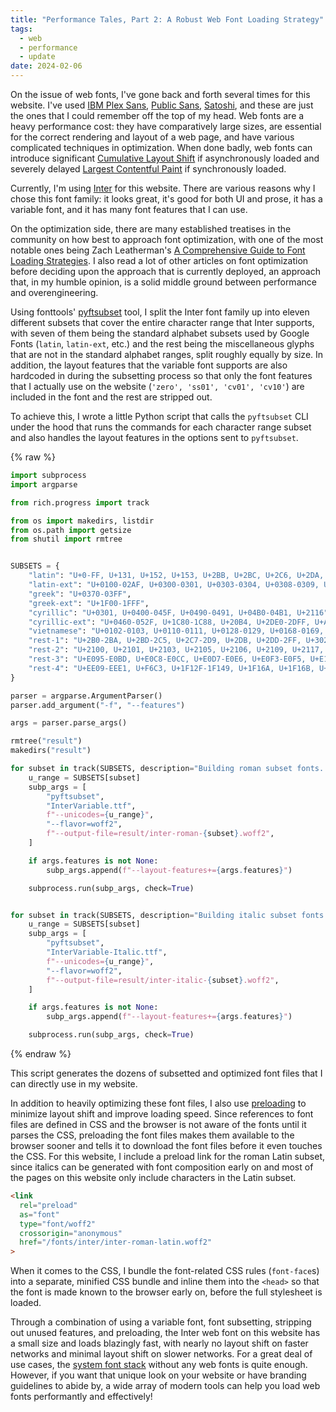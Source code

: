 ```yaml
---
title: "Performance Tales, Part 2: A Robust Web Font Loading Strategy"
tags:
  - web
  - performance
  - update
date: 2024-02-06
---
```


On the issue of web fonts, I've gone back and forth several times for this website. I've used [IBM Plex Sans](https://www.ibm.com/plex/), [Public Sans](https://public-sans.digital.gov/), [Satoshi](https://www.fontshare.com/fonts/satoshi), and these are just the ones that I could remember off the top of my head. Web fonts are a heavy performance cost: they have comparatively large sizes, are essential for the correct rendering and layout of a web page, and have various complicated techniques in optimization. When done badly, web fonts can introduce significant [Cumulative Layout Shift](https://web.dev/articles/cls) if asynchronously loaded and severely delayed [Largest Contentful Paint](https://web.dev/articles/lcp) if synchronously loaded.

Currently, I'm using [Inter](https://rsms.me/inter) for this website. There are various reasons why I chose this font family: it looks great, it's good for both UI and prose, it has a variable font, and it has many font features that I can use.

On the optimization side, there are many established treatises in the community on how best to approach font optimization, with one of the most notable ones being Zach Leatherman's [A Comprehensive Guide to Font Loading Strategies](https://www.zachleat.com/web/comprehensive-webfonts/). I also read a lot of other articles on font optimization before deciding upon the approach that is currently deployed, an approach that, in my humble opinion, is a solid middle ground between performance and overengineering.

Using fonttools' [pyftsubset](https://fonttools.readthedocs.io/en/latest/subset/index.html) tool, I split the Inter font family up into eleven different subsets that cover the entire character range that Inter supports, with seven of them being the standard alphabet subsets used by Google Fonts (`latin`, `latin-ext`, etc.) and the rest being the miscellaneous glyphs that are not in the standard alphabet ranges, split roughly equally by size. In addition, the layout features that the variable font supports are also hardcoded in during the subsetting process so that only the font features that I actually use on the website (`'zero', 'ss01', 'cv01', 'cv10'`) are included in the font and the rest are stripped out.

To achieve this, I wrote a little Python script that calls the `pyftsubset` CLI under the hood that runs the commands for each character range subset and also handles the layout features in the options sent to `pyftsubset`.

{% raw %}

```python {11-23,33-46}
import subprocess
import argparse

from rich.progress import track

from os import makedirs, listdir
from os.path import getsize
from shutil import rmtree


SUBSETS = {
    "latin": "U+0-FF, U+131, U+152, U+153, U+2BB, U+2BC, U+2C6, U+2DA, U+2DC, U+300, U+301, U+303, U+304, U+308, U+309, U+323, U+329, U+2000-206F, U+2074, U+20AC, U+2122, U+2190-2193, U+2212, U+2215, U+FEFF, U+FFFD",
    "latin-ext": "U+0100-02AF, U+0300-0301, U+0303-0304, U+0308-0309, U+0323, U+0329, U+1E00-1EFF, U+2020, U+20A0-20AB, U+20AD-20CF, U+2113, U+2C60-2C7F, U+A720-A7FF",
    "greek": "U+0370-03FF",
    "greek-ext": "U+1F00-1FFF",
    "cyrillic": "U+0301, U+0400-045F, U+0490-0491, U+04B0-04B1, U+2116",
    "cyrillic-ext": "U+0460-052F, U+1C80-1C88, U+20B4, U+2DE0-2DFF, U+A640-A69F, U+FE2E-FE2F",
    "vietnamese": "U+0102-0103, U+0110-0111, U+0128-0129, U+0168-0169, U+01A0-01A1, U+01AF-01B0, U+0300-0301, U+0303-0304, U+0308-0309, U+0323, U+0329, U+1EA0-1EF9, U+20AB",
    "rest-1": "U+2B0-2BA, U+2BD-2C5, U+2C7-2D9, U+2DB, U+2DD-2FF, U+302, U+306, U+307, U+30A, U+30C, U+30F, U+313, U+315, U+31B, U+326-328, U+32C, U+337, U+338, U+342, U+343, U+346-36F, U+E3F, U+1D43, U+1D47-1D49, U+1D4D, U+1D4F, U+1D50, U+1D52, U+1D56-1D58, U+1D5B, U+1D62-1D65, U+1D9C, U+1DA0, U+1DBB, U+1DBF-1DF5, U+1DFC-1DFF, U+2070, U+2071, U+2075-208E, U+2090-209C, U+20DB-20DE, U+20E8, U+20F0",
    "rest-2": "U+2100, U+2101, U+2103, U+2105, U+2106, U+2109, U+2117, U+211E-2121, U+2126, U+212A, U+212B, U+212E, U+2132, U+213B, U+214D, U+2150-217F, U+2183-2186, U+2189, U+2194-2199, U+21A9, U+21AA, U+21B0, U+21B1, U+21B3-21B5, U+21BA, U+21BB, U+21D0, U+21D2, U+21D4, U+21DE, U+21DF, U+21E4, U+21E5, U+21E7, U+21EA, U+2202, U+2205, U+2206, U+220F, U+2211, U+221A, U+221E, U+222B, U+2236, U+2248, U+2260, U+2264, U+2265, U+2295-2298, U+2303-2305, U+2318, U+2325-2327, U+232B, U+2380, U+2387, U+238B, U+23CE, U+23CF, U+2423, U+2460-2468, U+24B6-24CF, U+24EA, U+25A0-25A2, U+25AA, U+25B2, U+25B3, U+25B6, U+25B7, U+25BA-25BD, U+25C0, U+25C1, U+25C4-25C7, U+25CA, U+25CB, U+25CF, U+25E6, U+25EF, U+2600, U+2605, U+2606, U+263C, U+2661, U+2665, U+26A0, U+2713, U+2717, U+2756, U+2764, U+2780-2788, U+27EF, U+27F5-27FA, U+2913, U+2A38, U+2B06, U+2B12, U+2B13, U+2B1C, U+2B24, U+2E18, U+A92E, U+E000, U+E002-E05E, U+E06A-E094",
    "rest-3": "U+E095-E0BD, U+E0C8-E0CC, U+E0D7-E0E6, U+E0F3-E0F5, U+E106, U+E109, U+E10A, U+E10C-E10F, U+E111-E113, U+E117, U+E118, U+E121, U+E122, U+E124, U+E12A-E15E, U+E163, U+E1C3, U+E1D2-E2DC, U+EE01-EE07",
    "rest-4": "U+EE09-EEE1, U+F6C3, U+1F12F-1F149, U+1F16A, U+1F16B, U+1F850, U+1F852",
}

parser = argparse.ArgumentParser()
parser.add_argument("-f", "--features")

args = parser.parse_args()

rmtree("result")
makedirs("result")

for subset in track(SUBSETS, description="Building roman subset fonts..."):
    u_range = SUBSETS[subset]
    subp_args = [
        "pyftsubset",
        "InterVariable.ttf",
        f"--unicodes={u_range}",
        "--flavor=woff2",
        f"--output-file=result/inter-roman-{subset}.woff2",
    ]

    if args.features is not None:
        subp_args.append(f"--layout-features+={args.features}")

    subprocess.run(subp_args, check=True)


for subset in track(SUBSETS, description="Building italic subset fonts..."):
    u_range = SUBSETS[subset]
    subp_args = [
        "pyftsubset",
        "InterVariable-Italic.ttf",
        f"--unicodes={u_range}",
        "--flavor=woff2",
        f"--output-file=result/inter-italic-{subset}.woff2",
    ]

    if args.features is not None:
        subp_args.append(f"--layout-features+={args.features}")

    subprocess.run(subp_args, check=True)
```

{% endraw %}

This script generates the dozens of subsetted and optimized font files that I can directly use in my website.

In addition to heavily optimizing these font files, I also use [preloading](https://developer.mozilla.org/en-US/docs/Web/HTML/Attributes/rel/preload) to minimize layout shift and improve loading speed. Since references to font files are defined in CSS and the browser is not aware of the fonts until it parses the CSS, preloading the font files makes them available to the browser sooner and tells it to download the font files before it even touches the CSS. For this website, I include a preload link for the roman Latin subset, since italics can be generated with font composition early on and most of the pages on this website only include characters in the Latin subset.

```html
<link
  rel="preload"
  as="font"
  type="font/woff2"
  crossorigin="anonymous"
  href="/fonts/inter/inter-roman-latin.woff2"
>
```

When it comes to the CSS, I bundle the font-related CSS rules (`font-face`s) into a separate, minified CSS bundle and inline them into the `<head>` so that the font is made known to the browser early on, before the full stylesheet is loaded.

Through a combination of using a variable font, font subsetting, stripping out unused features, and preloading, the Inter web font on this website has a small size and loads blazingly fast, with nearly no layout shift on faster networks and minimal layout shift on slower networks. For a great deal of use cases, the [system font stack](https://systemfontstack.com/) without any web fonts is quite enough. However, if you want that unique look on your website or have branding guidelines to abide by, a wide array of modern tools can help you load web fonts performantly and effectively!
